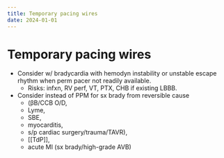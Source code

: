 ```yaml
---
title: Temporary pacing wires
date: 2024-01-01
---
```


# Temporary pacing wires

- Consider w/ bradycardia with hemodyn instability or unstable escape rhythm when perm pacer not readily available.
  - Risks: infxn, RV perf, VT, PTX, CHB if existing LBBB.
- Consider instead of PPM for sx brady from reversible cause
  - (βB/CCB O/D,
  - Lyme,
  - SBE,
  - myocarditis,
  - s/p cardiac surgery/trauma/TAVR),
  - [[TdP]],
  - acute MI (sx brady/high-grade AVB)
